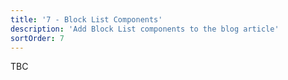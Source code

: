 ```yaml
---
title: '7 - Block List Components'
description: 'Add Block List components to the blog article'
sortOrder: 7
---
```


TBC
